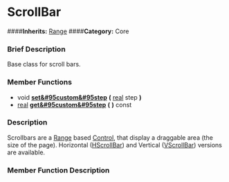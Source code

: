 #  ScrollBar  
####**Inherits:** [Range](class_range)
####**Category:** Core

###  Brief Description  
Base class for scroll bars.

###  Member Functions 
  * void  **[set&#95custom&#95step](#set_custom_step)**  **(** [real](class_real) step  **)**
  * [real](class_real)  **[get&#95custom&#95step](#get_custom_step)**  **(** **)** const

###  Description  
Scrollbars are a [Range](class_range) based [Control](class_control), that display a draggable area (the size of the page). Horizontal ([HScrollBar](class_hscrollbar)) and Vertical ([VScrollBar](class_vscrollbar)) versions are available.

###  Member Function Description  
